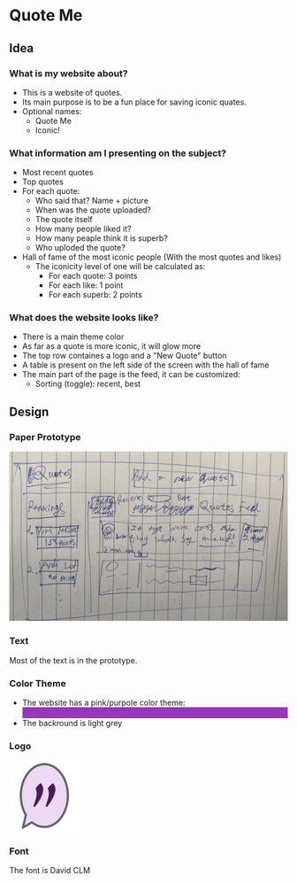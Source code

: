 # Quote Me

## Idea

### What is my website about?

- This is a website of quotes.
- Its main purpose is to be a fun place for saving iconic quates.
- Optional names:
  - Quote Me
  - Iconic!

### What information am I presenting on the subject?

- Most recent quotes
- Top quotes
- For each quote:
  - Who said that? Name + picture
  - When was the quote uploaded?
  - The quote itself
  - How many people liked it?
  - How many peaple think it is superb?
  - Who uploded the quote?
- Hall of fame of the most iconic people (With the most quotes and likes)
  - The iconicity level of one will be calculated as:
    - For each quote: 3 points
    - For each like: 1 point
    - For each superb: 2 points

### What does the website looks like?

- There is a main theme color
- As far as a quote is more iconic, it will glow more
- The top row containes a logo and a "New Quote" button
- A table is present on the left side of the screen with the hall of fame
- The main part of the page is the feed, it can be customized:
  - Sorting (toggle): recent, best


## Design

### Paper Prototype
<img src="paper-prototype.jpeg" style="max-height: 400px;">

### Text

Most of the text is in the prototype.

### Color Theme

- The website has a pink/purpole color theme: <div style="background:#9538B7; height: 20px;"></div>
- The backround is light grey

### Logo
<img src="../images/logo.png" style="border:0px">


### Font
The font is David CLM

